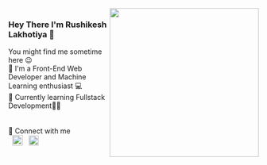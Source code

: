 
<div>
    <img style = "display:block;" align="right" height="300" src="https://raw.githubusercontent.com/Rushikesh53/Rushikesh53/main/images/cat.gif"  />
  </div>
  
  <div align="left">
    <h3>Hey There I'm Rushikesh Lakhotiya 👋</h3>
      You might find me sometime here 😉 <br>
      🔴 I'm a Front-End Web Developer and Machine Learning enthusiast 💻 <br>
      🔵 Currently learning Fullstack Development👨‍💻 <br>
      <br><br>
      🔗 Connect with me <br>
      &nbsp;
      <a href="https://www.instagram.com/lakhotiya_r_r/"><img align=”left” src="https://raw.githubusercontent.com/Rushikesh53/Rushikesh53/main/images/1200px-Instagram.svg.png" alt="Instagram” height="20px" width="21px"/></a> &nbsp
      <a href="https://www.linkedin.com/in/rushikesh-lakhotiya/"><img align=”left” src="https://raw.githubusercontent.com/Rushikesh53/Rushikesh53/main/images/LinkedIn_icon.svg.png" alt=”LinkedIn” height="20px" width=”20px”/></a> 
  
  </div>
